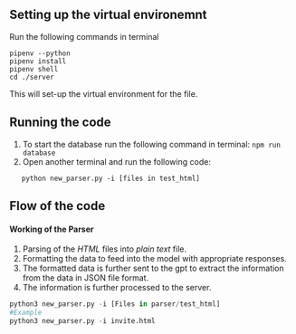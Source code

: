 ## Setting up the virtual environemnt
Run the following commands in terminal
```
pipenv --python
pipenv install
pipenv shell
cd ./server
```
This will set-up the virtual environment for the file.

## Running the code
1. To start the database run the following command in terminal:
```npm run database```
2. Open another terminal and run the following code:
```pipenv shell
   python new_parser.py -i [files in test_html]
```


## Flow of the code
#### Working of the Parser
1. Parsing of the _HTML_ files into _plain text_ file.
2. Formatting the data to feed into the model with appropriate responses.
3. The formatted data is further sent to the gpt to extract the information from the data in JSON file format.
4. The information is further processed to the server.
```python
python3 new_parser.py -i [Files in parser/test_html]
#Example
python3 new_parser.py -i invite.html
```
